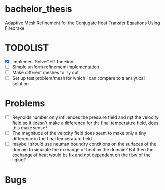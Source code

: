 # bachelor_thesis
Adaptive Mesh Refinement for the Conjugate Heat Transfer Equations Using Firedrake
# TODOLIST
- [x] Implement SolveCHT function
- [ ] Simple uniform refinement implementation
- [ ] Make different meshes to try out
- [ ] Set up test problem/mesh for which i can compare to a analytical solution
# Problems
- [ ] Reynolds number only influences the pressure field and npt the velocity field so it doesn't make a difference for the final temperature field, does this make sense?
- [ ] The magnitude of the velocity field does seem to make only a tiny difference in the final temperature field
- [ ] maybe I should use neuman boundry conditions on the surfaces of the domain to simulate the exchange of heat on the domain? But then the exchange of heat would be fix and not dependent on the flow of the liqiud?
# Bugs